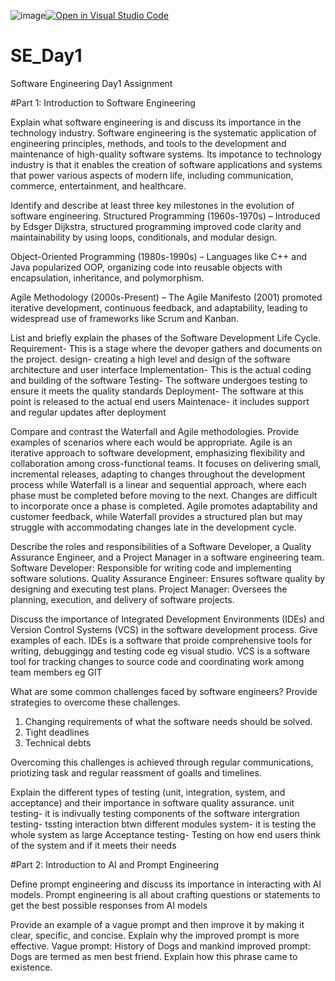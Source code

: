 ![image](https://github.com/user-attachments/assets/6d8607f6-4723-4729-a627-1807e2ab8098)[![Open in Visual Studio Code](https://classroom.github.com/assets/open-in-vscode-2e0aaae1b6195c2367325f4f02e2d04e9abb55f0b24a779b69b11b9e10269abc.svg)](https://classroom.github.com/online_ide?assignment_repo_id=18473814&assignment_repo_type=AssignmentRepo)
# SE_Day1
Software Engineering Day1 Assignment

#Part 1: Introduction to Software Engineering

Explain what software engineering is and discuss its importance in the technology industry.
Software engineering is the systematic application of engineering principles, methods, and tools to the development and maintenance of high-quality software systems.
Its impotance to technology industry is that it enables the creation of software applications and systems that power various aspects of modern life, including communication, commerce, entertainment, and healthcare.

Identify and describe at least three key milestones in the evolution of software engineering.
Structured Programming (1960s-1970s) – Introduced by Edsger Dijkstra, structured programming improved code clarity and maintainability by using loops, conditionals, and modular design.

Object-Oriented Programming (1980s-1990s) – Languages like C++ and Java popularized OOP, organizing code into reusable objects with encapsulation, inheritance, and polymorphism.

Agile Methodology (2000s-Present) – The Agile Manifesto (2001) promoted iterative development, continuous feedback, and adaptability, leading to widespread use of frameworks like Scrum and Kanban.

List and briefly explain the phases of the Software Development Life Cycle.
Requirement- This is a stage where the devoper gathers and documents on the project.
design- creating a high level and design of the software architecture and user interface
Implementation- This is the actual coding and building of the software
Testing- The software undergoes testing to ensure it meets the quality standards
Deployment- The software at this point is released to the actual end users
Maintenace- it includes support and regular updates after deployment
  

Compare and contrast the Waterfall and Agile methodologies. Provide examples of scenarios where each would be appropriate.
Agile is an iterative approach to software development, emphasizing flexibility and collaboration among cross-functional teams. It focuses on delivering small, incremental releases, adapting to changes throughout the development process while Waterfall is a linear and sequential approach, where each phase must be completed before moving to the next. Changes are difficult to incorporate once a phase is completed.
Agile promotes adaptability and customer feedback, while Waterfall provides a structured plan but may struggle with accommodating changes late in the development cycle.

Describe the roles and responsibilities of a Software Developer, a Quality Assurance Engineer, and a Project Manager in a software engineering team.
Software Developer: Responsible for writing code and implementing software solutions.
Quality Assurance Engineer: Ensures software quality by designing and executing test plans.
Project Manager: Oversees the planning, execution, and delivery of software projects.

Discuss the importance of Integrated Development Environments (IDEs) and Version Control Systems (VCS) in the software development process. Give examples of each.
IDEs is a software that proide comprehensive tools for writing, debuggingg and testing code eg visual studio.
VCS is a software tool for tracking changes to source code and coordinating work among team members eg GIT

What are some common challenges faced by software engineers? Provide strategies to overcome these challenges.
1. Changing requirements of what the software needs should be solved.
2. Tight deadlines
3. Technical debts

Overcoming this challenges is achieved through regular communications, priotizing task and regular reassment of goalls and timelines.

Explain the different types of testing (unit, integration, system, and acceptance) and their importance in software quality assurance.
unit testing- it is indivually testing components of the software
intergration testing- tssting interaction btwn different modules
system- it is testing the whole system as large
Acceptance testing- Testing on how end users think of the system and if it meets their needs

#Part 2: Introduction to AI and Prompt Engineering


Define prompt engineering and discuss its importance in interacting with AI models.
Prompt engineering is all about crafting questions or statements to get the best possible responses from AI models

Provide an example of a vague prompt and then improve it by making it clear, specific, and concise. Explain why the improved prompt is more effective.
Vague prompt: History of Dogs and mankind
improved prompt: Dogs are termed as men best friend. Explain how this phrase came to existence.
